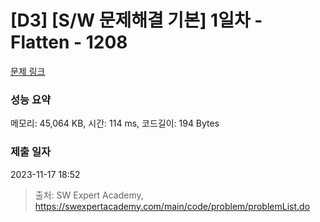 # [D3] [S/W 문제해결 기본] 1일차 - Flatten - 1208 

[문제 링크](https://swexpertacademy.com/main/code/problem/problemDetail.do?contestProbId=AV139KOaABgCFAYh) 

### 성능 요약

메모리: 45,064 KB, 시간: 114 ms, 코드길이: 194 Bytes

### 제출 일자

2023-11-17 18:52



> 출처: SW Expert Academy, https://swexpertacademy.com/main/code/problem/problemList.do